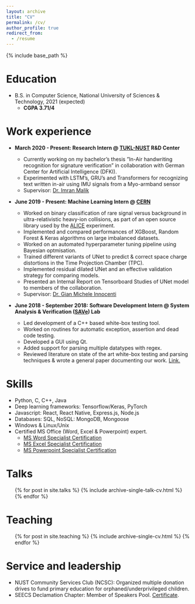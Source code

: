```yaml
---
layout: archive
title: "CV"
permalink: /cv/
author_profile: true
redirect_from:
  - /resume
---
```


{% include base_path %}

Education
======
* B.S. in Computer Science, National University of Sciences & Technology, 2021 (expected)
  * __CGPA 3.71/4__

Work experience
======
* __March 2020 - Present: Research Intern @ [TUKL-NUST](https://tukl.seecs.nust.edu.pk/) R&D Center__ 
  * Currently working on my bachelor’s thesis ”In-Air handwriting recognition for signature verification” in collaboration with German Center for Artificial Intelligence (DFKI).
  * Experimented with LSTM’s, GRU’s and Transformers for recognizing text written in-air using IMU signals from a Myo-armband sensor
  * Supervisor: [Dr. Imran Malik](https://scholar.google.com/citations?user=W0u4ORoAAAAJ&hl=en)

* __June 2019 - Present: Machine Learning Intern @ [CERN](https://home.cern/)__ 
  * Worked on binary classification of rare signal versus background in ultra-relativistic heavy-ion collisions, as part of an open source library used by the [ALICE](https://home.cern/science/experiments/alice) experiment.
  * Implemented and compared performances of XGBoost, Random Forest & Keras algorithms on large imbalanced datasets.
  * Worked on an automated hyperparameter tuning pipeline using Bayesian optmisation.
  * Trained different variants of UNet to predict & correct space charge distortions in the Time Projection Chamber (TPC).
  * Implemented residual dilated UNet and an effective validation strategy for comparing models.
  * Presented an Internal Report on Tensorboard Studies of UNet model to members of the collaboration.
  * Supervisor: [Dr. Gian Michele Innocenti](https://www.researchgate.net/scientific-contributions/Gian-Michele-Innocenti-54637500)
  
* __June 2018 - September 2018: Software Development Intern @ System Analysis & Verification ([SAVe](http://save.seecs.nust.edu.pk/)) Lab__
  * Led development of a C++ based white-box testing tool.
  * Worked on routines for automatic exception, assertion and dead code testing.
  * Developed a GUI using Qt.
  * Added support for parsing multiple datatypes with regex.
  * Reviewed literature on state of the art white-box testing and parsing techniques & wrote a general paper documenting our work. [Link.](https://www.dropbox.com/s/xiguib0grfk9dmn/ADE_testbot.pdf?dl=0)

Skills
======
* Python, C, C++, Java
* Deep learning frameworks: Tensorflow/Keras, PyTorch 
* Javascript: React, React Native, Express.js, Node.js
* Databases: SQL, NoSQL: MongoDB, Mongoose
* Windows & Linux/Unix
* Certified MS Office (Word, Excel & Powerpoint) expert.
  * [MS Word Specialist Certification](https://www.youracclaim.com/badges/3db4be19-cf8c-43ba-9434-1df612103b70/public_url)
  * [MS Excel Specialist Certification](https://www.youracclaim.com/badges/d803faa0-3b74-43fd-86db-2328d002442c/public_url)
  * [MS Powerpoint Specialist Certification](https://www.youracclaim.com/badges/7d485a7e-1f8b-4548-bed5-e9316b1ac067/public_url)

Talks
======
  <ul>{% for post in site.talks %}
    {% include archive-single-talk-cv.html %}
  {% endfor %}</ul>
  
Teaching
======
  <ul>{% for post in site.teaching %}
    {% include archive-single-cv.html %}
  {% endfor %}</ul>
  
Service and leadership
======
* NUST Community Services Club (NCSC): Organized multiple donation drives to fund primary education for orphaned/underprivileged children.
* SEECS Declamation Chapter: Member of Speakers Pool. [Certificate](..images/CertificateSDC.png). 
